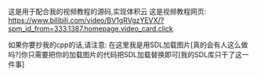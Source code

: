 这是用于配合我的视频教程的源码,实现体积云
这是视频教程网页:
https://www.bilibili.com/video/BV1gRVgzYEVX/?spm_id_from=333.1387.homepage.video_card.click

如果你要抄我的cpp的话,请注意:
在这里我是用SDL加载图片[真的会有人这么做吗?]你只需要把你的加载图片的代码把SDL加载替换即可[我的SDL库只干了这一件事]
